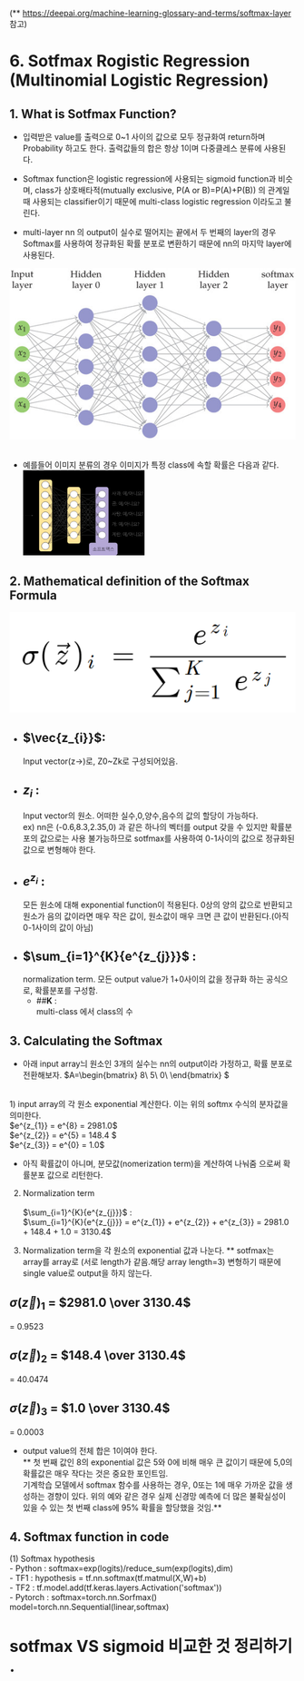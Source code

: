 (** https://deepai.org/machine-learning-glossary-and-terms/softmax-layer 참고)
# 6. Sotfmax Rogistic Regression (Multinomial Logistic Regression)

## 1. What is Sotfmax Function?
- 입력받은 value를 출력으로 0~1 사이의 값으로 모두 정규화여 return하며 Probability 하고도 한다. 출력값들의 합은 항상 1이며 다중클레스 분류에 사용된다.
  
- Softmax function은 logistic regression에 사용되는 sigmoid function과 비슷며, class가 상호배타적(mutually exclusive, P(A or B)=P(A)+P(B)) 의 관계일 때 사용되는 classifier이기 때문에  multi-class logistic regression 이라도고 불린다. 
  
- multi-layer nn 의 output이 실수로 떨어지는 끝에서 두 번째의 layer의 경우 Softmax를 사용하여 정규화된 확률 분포로 변환하기 때문에 nn의 마지막 layer에 사용된다.
  
![](images/2020-10-09-17-43-14.png)</br></br>

- 예를들어 이미지 분류의 경우 이미지가 특정 class에 속할 확률은 다음과 같다.</br>
![](images/2020-10-09-17-46-38.png)

  
## 2. Mathematical definition of the Softmax Formula

![](images/2020-10-09-15-36-00.png)

- ## $\vec{z_{i}}$:</br>
  Input vector(z→)로, Z0~Zk로 구성되어있음.
- ## $z_{i}$ :</br>
   Input vector의 원소. 어떠한 실수,0,양수,음수의 값의 할당이 가능하다.</br>   ex) nn은 (-0.6,8.3,2.35,0) 과 같은 하나의 벡터를 output 갖을 수 있지만 확률분포의 값으로는 사용 불가능하므로 sotfmax를 사용하여 0-1사이의 값으로 정규화된 값으로 변형해야 한다.
- ## $e^{z_{i}}$ :</br>
   모든 원소에 대해 exponential function이 적용된다. 0상의 양의 값으로 반환되고 원소가 음의 값이라면 매우 작은 값이, 원소값이 매우 크면 큰 값이 반환된다.(아직 0-1사이의 값이 아님)
- ## $\sum_{i=1}^{K}{e^{z_{j}}}$ : </br>
  normalization term. 모든 output value가 1+0사이의 값을 정규화 하는 공식으로, 확률분포를 구성함.
  - ##**K** : </br>
    multi-class 에서 class의 수 

## 3. Calculating the Softmax
- 아래 input array늬 원소인 3개의  실수는 nn의 output이라 가정하고, 확률 분포로 전환해보자.
$A=\begin{bmatrix}
8\\
5\\
0\\
\end{bmatrix}
$
</br>
1) input array의 각 원소 exponential 계산한다. 이는 위의 softmx 수식의 분자값을 의미한다.</br>
$e^{z_{1}} = e^{8} = 2981.0$</br>
$e^{z_{2}} = e^{5} = 148.4 $</br>
$e^{z_{3}} = e^{0} = 1.0$</br>

- 아직 확률값이 아니며, 분모값(nomerization term)을 계산하여 나눠줌 으로써 확률분포 값으로 리턴한다.</br>

2) Normalization term</br></br>
$\sum_{i=1}^{K}{e^{z_{j}}}$ : </br>
$\sum_{i=1}^{K}{e^{z_{j}}} = e^{z_{1}} + e^{z_{2}} + e^{z_{3}} = 2981.0  + 148.4 + 1.0 = 3130.4$</br>

3) Normalization term을 각 원소의 exponential 값과 나눈다.
   ** sotfmax는 array를 array로 (서로 length가 같음.해당 array length=3)  변형하기 때문에 single value로 output을 하지 않는다.</br>

## $\sigma(\vec{z})_{1}$ = $2981.0 \over 3130.4$
 = 0.9523</br>
## $\sigma(\vec{z})_{2}$ = $148.4 \over 3130.4$ 
= 40.0474</br>
## $\sigma(\vec{z})_{3}$ = $1.0 \over 3130.4$ 
= 0.0003</br>

- output value의 전체 합은 1이여야 한다. </br>
** 첫 번째 값인 8의 exponential 값은 5와 0에 비해 매우 큰 값이기 때문에 5,0의 확률값은 매우 작다는 것은 중요한 포인트임.</br>
기계학습 모델에서 softmax 함수를 사용하는 경우, 0또는 1에 매우 가까운 값을 생성하는 경향이 있다. 위의 예와 같은 경우 실제 신경망 예측에 더 많은 불확실성이 있을 수 있는 첫 번째 class에 95% 확률을 할당했을 것임.**</br>

## 4. Softmax function in code
(1) Softmax hypothesis </br>
    - Python : softmax=exp(logits)/reduce_sum(exp(logits),dim)</br>
    - TF1 : hypothesis = tf.nn.softmax(tf.matmul(X,W)+b)</br>
    - TF2 : tf.model.add(tf.keras.layers.Activation('softmax'))</br>
    - Pytorch : softmax=torch.nn.Sorfmax()</br>
                model=torch.nn.Sequential(linear,softmax)</br>
                

# sotfmax VS sigmoid 비교한 것 정리하기 .









